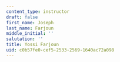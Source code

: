 ```yaml
---
content_type: instructor
draft: false
first_name: Joseph
last_name: Farjoun
middle_initial: ''
salutation: ''
title: Yossi Farjoun
uid: c0b57fe0-cef5-2533-2569-1640ac72a098
---
```

